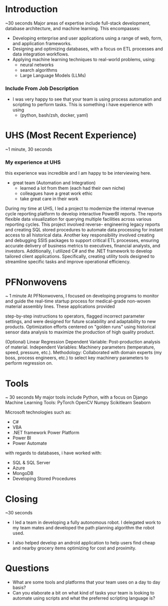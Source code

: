 # Introduction
~30 seconds
Major areas of expertise include full-stack development, database architecture, and machine learning. This encompasses:
- Developing enterprise and user applications using a range of web, form, and application frameworks.
- Designing and optimizing databases, with a focus on ETL processes and data integration workflows.
- Applying machine learning techniques to real-world problems, using: 
	- neural networks
	- search algorithms
	- Large Language Models (LLMs)

###  Include From Job Description
- I was very happy to see that your team is using process automation and scripting to perform tasks. This is something i have experience with using 
    - (python, bash/zsh, docker, yaml)

# UHS (Most Recent Experience)
~1 minute, 30 seconds

### My experience at UHS
this experience was incredible and I am happy to be interviewing here.
 - great team (Automation and Integration) 
	- learned a lot from them (each had their own niche)
	- colleagues have a great work ethic 
	- take great care in their work 

During my time at UHS, I led a project to modernize the internal revenue cycle reporting platform to develop interactive PowerBI reports. The reports  flexible data visualization for querying multiple facilities across various reporting cycles. This project involved reverse- engineering legacy reports and creating SQL stored procedures to automate data processing for instant access to all historical data.
Another key responsibility involved creating and debugging SSIS packages to support critical ETL processes, ensuring accurate delivery of business metrics to executives, financial analysts, and investors. Additionally, I utilized C# and the .NET framework to develop tailored client applications. Specifically, creating utility tools designed to streamline specific tasks and improve operational efficiency.

# PFNonwovens
~ 1 minute
At PFNonwovens, I focused on developing programs to monitor and guide the real-time startup process for medical-grade non-woven material assembly lines. These applications provided

step-by-step instructions to operators, flagged incorrect parameter settings, and were designed for future scalability and adaptability to new products. Optimization efforts centered on "golden runs" using historical sensor data analysis to maximize the production of high quality product.

(Optional) Linear Regression
Dependent Variable: Post-production analysis of material.
Independent Variables: Machinery parameters (temperature, speed, pressure, etc.).
Methodology: Collaborated with domain experts (my boss, process engineers, etc.) to select key machinery parameters to perform regression on.

# Tools
~ 30 seconds
My major tools include
Python, with a focus on
Django
Machine Learning Tools:
PyTorch OpenCV Numpy Scikitlearn Seaborn

Microsoft technologies such as:
- C#
- VBA
- .NET framework 
Power Platform
- Power BI
- Power Automate

with regards to databases, i have worked with:
- SQL & SQL Server 
- Azure
- MongoDB
- Developing Stored Procedures

# Closing
~30 seconds
- I led a team in developing a fully autonomous robot. I delegated work to my team mates and developed the path planning algorithm the robot used.

- I also helped develop an android application to help users find cheap and nearby grocery items optimizing for cost and proximity.

# Questions 
- What are some tools and platforms that your team uses on a day to day basis? 
- Can you elaborate a bit on what kind of tasks your team is looking to automate using scripts and what the preferred scripting language is?  

